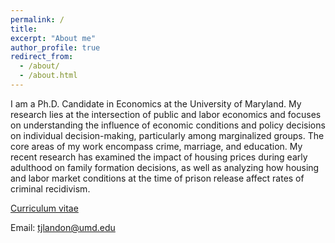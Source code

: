 ```yaml
---
permalink: /
title:
excerpt: "About me"
author_profile: true
redirect_from: 
  - /about/
  - /about.html
---
```

I am a Ph.D. Candidate in Economics at the University of Maryland. My research lies at the intersection of public and labor economics and focuses on understanding the influence of economic conditions and policy decisions on individual decision-making, particularly among marginalized groups. The core areas of my work encompass crime, marriage, and education. My recent research has examined the impact of housing prices during early adulthood on family formation decisions, as well as analyzing how housing and labor market conditions at the time of prison release affect rates of criminal recidivism.

[Curriculum vitae](https://github.com/tjlandon/tjlandon.github.io/blob/25ab2802aef1cc3e12494193bf73829c934fc05f/files/CV.pdf)

Email: tjlandon@umd.edu
